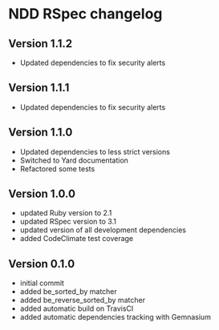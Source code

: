 # NDD RSpec changelog

## Version 1.1.2

- Updated dependencies to fix security alerts

## Version 1.1.1

- Updated dependencies to fix security alerts

## Version 1.1.0

- Updated dependencies to less strict versions
- Switched to Yard documentation
- Refactored some tests

## Version 1.0.0

- updated Ruby version to 2.1
- updated RSpec version to 3.1
- updated version of all development dependencies
- added CodeClimate test coverage

## Version 0.1.0

- initial commit
- added be_sorted_by matcher
- added be_reverse_sorted_by matcher
- added automatic build on TravisCI
- added automatic dependencies tracking with Gemnasium
